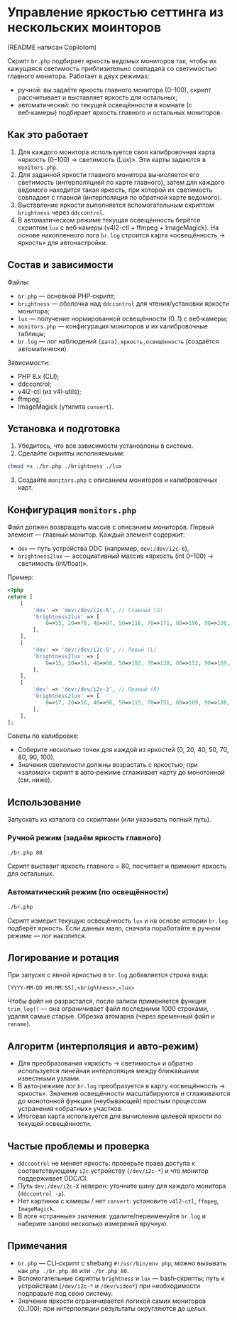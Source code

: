 # Управление яркостью сеттинга из нескольских моинторов
(README написан Copilotom)

Скрипт `br.php` подбирает яркость ведомых мониторов так, чтобы их кажущаяся светимость приблизительно совпадала со светимостью главного монитора. Работает в двух режимах:

- ручной: вы задаёте яркость главного монитора (0–100), скрипт рассчитывает и выставляет яркость для остальных;
- автоматический: по текущей освещённости в комнате (с веб‑камеры) подбирает яркость главного и остальных мониторов.


## Как это работает

1. Для каждого монитора используется своя калибровочная карта «яркость (0–100) → светимость (Lux)». Эти карты задаются в `monitors.php`.
2. Для заданной яркости главного монитора вычисляется его светимость (интерполяцией по карте главного), затем для каждого ведомого находится такая яркость, при которой их светимость совпадает с главной (интерполяция по обратной карте ведомого).
3. Выставление яркости выполняется вспомогательным скриптом `brightness` через `ddccontrol`.
4. В автоматическом режиме текущая освещённость берётся скриптом `lux` с веб‑камеры (v4l2-ctl + ffmpeg + ImageMagick). На основе накопленного лога `br.log` строится карта «освещённость → яркость» для автонастройки.


## Состав и зависимости

Файлы:

- `br.php` — основной PHP‑скрипт;
- `brightness` — оболочка над `ddccontrol` для чтения/установки яркости монитора;
- `lux` — получение нормированной освещённости (0..1) с веб‑камеры;
- `monitors.php` — конфигурация мониторов и их калибровочные таблицы;
- `br.log` — лог наблюдений `[дата],яркость,освещённость` (создаётся автоматически).

Зависимости:

- PHP 8.x (CLI);
- ddccontrol;
- v4l2-ctl (из v4l-utils);
- ffmpeg;
- ImageMagick (утилита `convert`).


## Установка и подготовка

1. Убедитесь, что все зависимости установлены в системе.
2. Сделайте скрипты исполняемыми:

```bash
chmod +x ./br.php ./brightness ./lux
```

3. Создайте `monitors.php` с описанием мониторов и калибровочных карт.


## Конфигурация `monitors.php`

Файл должен возвращать массив с описанием мониторов. Первый элемент — главный монитор. Каждый элемент содержит:

- `dev` — путь устройства DDC (например, `dev:/dev/i2c-6`),
- `brightness2lux` — ассоциативный массив «яркость (int 0–100) → светимость (int/float)».

Пример:

```php
<?php
return [
	[
		'dev' => 'dev:/dev/i2c-6', // Главный (G)
		'brightness2lux' => [
			0=>55, 20=>78, 40=>97, 50=>116, 70=>171, 80=>196, 90=>230, 100=>253,
		],
	],
	[
		'dev' => 'dev:/dev/i2c-5', // Левый (L)
		'brightness2lux' => [
			0=>15, 20=>51, 40=>88, 50=>102, 70=>138, 80=>152, 90=>169, 100=>185,
		],
	],
	[
		'dev' => 'dev:/dev/i2c-3', // Правый (R)
		'brightness2lux' => [
			0=>17, 20=>56, 40=>96, 50=>115, 70=>151, 80=>169, 90=>188, 100=>205,
		],
	],
];
```

Советы по калибровке:

- Соберите несколько точек для каждой из яркостей (0, 20, 40, 50, 70, 80, 90, 100).
- Значения светимости должны возрастать с яркостью; при «заломах» скрипт в авто‑режиме сглаживает карту до монотонной (см. ниже).


## Использование

Запускать из каталога со скриптами (или указывать полный путь).

### Ручной режим (задаём яркость главного)

```bash
./br.php 80
```

Скрипт выставит яркость главного = 80, посчитает и применит яркость для остальных.

### Автоматический режим (по освещённости)

```bash
./br.php
```

Скрипт измерит текущую освещённость `lux` и на основе истории `br.log` подберёт яркость. Если данных мало, сначала поработайте в ручном режиме — лог накопится.


## Логирование и ротация

При запуске с явной яркостью в `br.log` добавляется строка вида:

```
[YYYY-MM-DD HH:MM:SS],<brightness>,<lux>
```

Чтобы файл не разрастался, после записи применяется функция `trim_log()` — она ограничивает файл последними 1000 строками, удаляя самые старые. Обрезка атомарна (через временный файл и `rename`).


## Алгоритм (интерполяция и авто‑режим)

- Для преобразования «яркость → светимость» и обратно используется линейная интерполяция между ближайшими известными узлами.
- В авто‑режиме лог `br.log` преобразуется в карту «освещённость → яркость». Значения освещённости масштабируются и сглаживаются до монотонной функции (неубывающей) простым процессом устранения «обратных» участков.
- Итоговая карта используется для вычисления целевой яркости по текущей освещённости.


## Частые проблемы и проверка

- `ddccontrol` не меняет яркость: проверьте права доступа к соответствующему `i2c` устройству (`/dev/i2c-*`) и что монитор поддерживает DDC/CI.
- Путь `dev:/dev/i2c-X` неверен: уточните шину для каждого монитора (`ddccontrol -p`).
- Нет картинки с камеры / нет `convert`: установите `v4l2-ctl`, `ffmpeg`, `ImageMagick`.
- В логе «странные» значения: удалите/переименуйте `br.log` и наберите заново несколько измерений вручную.


## Примечания

- `br.php` — CLI‑скрипт с shebang `#!/usr/bin/env php`; можно вызывать как `php ./br.php 80` или `./br.php 80`.
- Вспомогательные скрипты `brightness` и `lux` — bash‑скрипты; путь к устройствам (`/dev/i2c-*` и `/dev/video*`) при необходимости подправьте под свою систему.
- Значение яркости ограничивается логикой самих мониторов (0..100); при интерполяции результаты округляются до целых.

